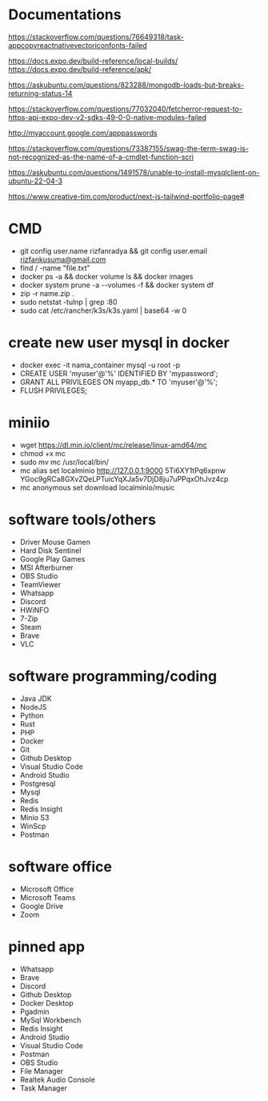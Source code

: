 # Documentations

https://stackoverflow.com/questions/76649318/task-appcopyreactnativevectoriconfonts-failed

https://docs.expo.dev/build-reference/local-builds/
https://docs.expo.dev/build-reference/apk/

https://askubuntu.com/questions/823288/mongodb-loads-but-breaks-returning-status-14

https://stackoverflow.com/questions/77032040/fetcherror-request-to-https-api-expo-dev-v2-sdks-49-0-0-native-modules-failed

http://myaccount.google.com/apppasswords

https://stackoverflow.com/questions/73387155/swag-the-term-swag-is-not-recognized-as-the-name-of-a-cmdlet-function-scri

https://askubuntu.com/questions/1491578/unable-to-install-mysqlclient-on-ubuntu-22-04-3

https://www.creative-tim.com/product/next-js-tailwind-portfolio-page#

# CMD

- git config user.name rizfanradya && git config user.email rizfankusuma@gmail.com
- find / -name "file.txt"
- docker ps -a && docker volume ls && docker images
- docker system prune -a --volumes -f && docker system df
- zip -r name.zip .
- sudo netstat -tulnp | grep :80
- sudo cat /etc/rancher/k3s/k3s.yaml | base64 -w 0

# create new user mysql in docker

- docker exec -it nama_container mysql -u root -p
- CREATE USER 'myuser'@'%' IDENTIFIED BY 'mypassword';
- GRANT ALL PRIVILEGES ON myapp_db.\* TO 'myuser'@'%';
- FLUSH PRIVILEGES;

# miniio

- wget https://dl.min.io/client/mc/release/linux-amd64/mc
- chmod +x mc
- sudo mv mc /usr/local/bin/
- mc alias set localminio http://127.0.0.1:9000 5Ti6XY1tPq6xpnw YGoc9gRCa8GXvZQeLPTuicYqXJa5v7DjD8ju7uPPqxOhJvz4cp
- mc anonymous set download localminio/music

# software tools/others

- Driver Mouse Gamen
- Hard Disk Sentinel
- Google Play Games
- MSI Afterburner
- OBS Studio
- TeamViewer
- Whatsapp
- Discord
- HWiNFO
- 7-Zip
- Steam
- Brave
- VLC

# software programming/coding

- Java JDK
- NodeJS
- Python
- Rust
- PHP
- Docker
- Git
- Github Desktop
- Visual Studio Code
- Android Studio
- Postgresql
- Mysql
- Redis
- Redis Insight
- Minio S3
- WinScp
- Postman

# software office

- Microsoft Office
- Microsoft Teams
- Google Drive
- Zoom

# pinned app

- Whatsapp
- Brave
- Discord
- Github Desktop
- Docker Desktop
- Pgadmin
- MySql Workbench
- Redis Insight
- Android Studio
- Visual Studio Code
- Postman
- OBS Studio
- File Manager
- Realtek Audio Console
- Task Manager

